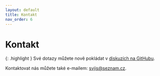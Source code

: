 ```yaml
---
layout: default
title: Kontakt
nav_order: 6
---
```


# Kontakt

{: .highlight }
Své dotazy můžete nově pokládat v [diskuzích na GitHubu](https://github.com/orgs/svjis/discussions).

Kontaktovat nás můžete také e-mailem: [svjis@seznam.cz](mailto:svjis@seznam.cz).
